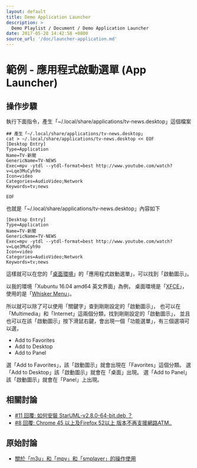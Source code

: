 ```yaml
---
layout: default
title: Demo Application Launcher
description: >
  Demo Playlist / Document / Demo Application Launcher
date: 2017-05-28 14:42:58 +0800
source_url: '/doc/launcher-application.md'
---
```



# 範例 - 應用程式啟動選單 (App Launcher)


## 操作步驟

執行下面指令，產生「~/.local/share/applications/tv-news.desktop」這個檔案

```
## 產生「~/.local/share/applications/tv-news.desktop」
cat > ~/.local/share/applications/tv-news.desktop << EOF
[Desktop Entry]
Type=Application
Name=TV-新聞
GenericName=TV-NEWS
Exec=mpv -ytdl --ytdl-format=best http://www.youtube.com/watch?v=Lqe3MuCyh9o
Icon=video
Categories=AudioVideo;Network
Keywords=tv;news

EOF

```

也就是「~/.local/share/applications/tv-news.desktop」內容如下

```
[Desktop Entry]
Type=Application
Name=TV-新聞
GenericName=TV-NEWS
Exec=mpv -ytdl --ytdl-format=best http://www.youtube.com/watch?v=Lqe3MuCyh9o
Icon=video
Categories=AudioVideo;Network
Keywords=tv;news

```

這樣就可以在您的「[桌面環境](https://zh.wikipedia.org/zh-tw/%E6%A1%8C%E9%9D%A2%E7%92%B0%E5%A2%83)」的「應用程式啟動選單」，可以找到「啟動圖示」。

以我的環境「Xubuntu 16.04 amd64 英文界面」為例，
桌面環境是「[XFCE](https://zh.wikipedia.org/zh-tw/Xfce)」，
使用的是「[Whisker Menu](http://goodies.xfce.org/projects/panel-plugins/xfce4-whiskermenu-plugin)」。

所以就可以除了可以使用「關鍵字」查到剛剛設定的「啟動圖示」，
也可以在「Multimedia」和「Internet」這兩個分類，找到剛剛設定的「啟動圖示」，
並且也可以在該「啟動圖示」按下滑鼠右鍵，會出現一個「功能選單」，有三個選項可以選，

* Add to Favorites
* Add to Desktop
* Add to Panel

選「Add to Favorites」，該「啟動圖示」就會出現在「Favorites」這個分類。
選「Add to Desktop」該「啟動圖示」就會在「桌面」出現。
選「Add to Panel」該「啟動圖示」就會在「Panel」上出現。


## 相關討論

* [#11 回覆: 如何安裝 StarUML-v2.8.0-64-bit.deb ？](https://www.ubuntu-tw.org/modules/newbb/viewtopic.php?post_id=356636#forumpost356636)
* [#8 回覆: Chrome 45 以上及Firefox 52以上 版本不再支援網路ATM..](https://www.ubuntu-tw.org/modules/newbb/viewtopic.php?post_id=357066#forumpost357066)


## 原始討論

* [關於「m3u」和「mpv」和「smplayer」的操作使用](https://www.ubuntu-tw.org/modules/newbb/viewtopic.php?post_id=357582#forumpost357582)
